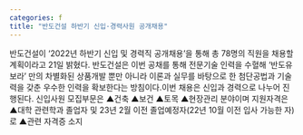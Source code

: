 ```yaml
---
categories: f
title: "반도건설 하반기 신입·경력사원 공개채용"
---
```

반도건설이 ‘2022년 하반기 신입 및 경력직 공개채용’을 통해 총 78명의 직원을 채용할 계획이라고 21일 밝혔다. 반도건설은 이번 공채를 통해 전문기술 인력을 수혈해 ‘반도유보라’ 만의 차별화된 상품개발 뿐만 아니라 이론과 실무를 바탕으로 한 첨단공법과 기술력을 갖춘 우수한 인력을 확보한다는 방침이다.이번 채용은 신입과 경력으로 나누어 진행된다. 신입사원 모집부문은 ▲건축 ▲보건 ▲토목 ▲현장관리 분야이며 지원자격은 ▲대학 관련학과 졸업자 및 23년 2월 이전 졸업예정자(22년 10월 이전 입사 가능한 자)로 ▲관련 자격증 소지
